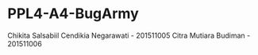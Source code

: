 # PPL4-A4-BugArmy
Chikita Salsabiil Cendikia Negarawati - 201511005
Citra Mutiara Budiman - 201511006
